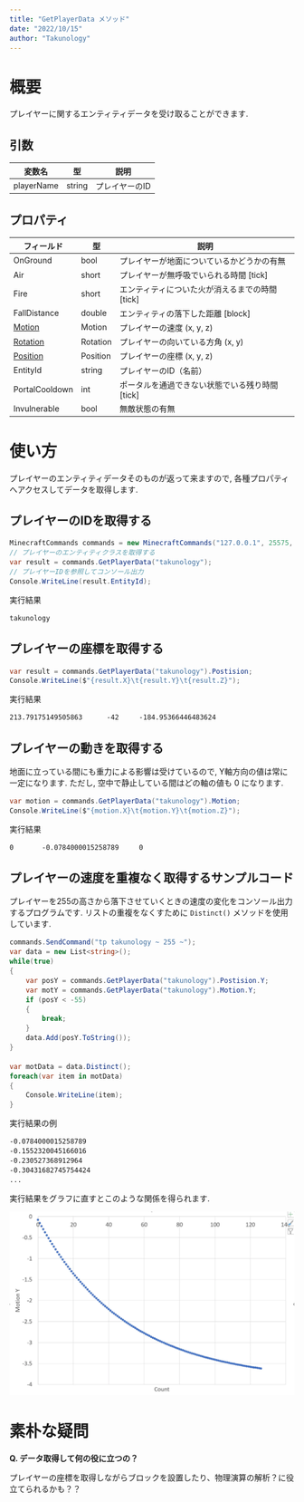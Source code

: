 ```yaml
---
title: "GetPlayerData メソッド"
date: "2022/10/15"
author: "Takunology"
---
```


# 概要
プレイヤーに関するエンティティデータを受け取ることができます.

## 引数

|変数名|型|説明|
|--|--|--|
|playerName|string|プレイヤーのID|

## プロパティ

|フィールド|型|説明|
|--|--|--|
|OnGround|bool|プレイヤーが地面についているかどうかの有無|
|Air|short|プレイヤーが無呼吸でいられる時間 [tick]|
|Fire|short|エンティティについた火が消えるまでの時間 [tick]|
|FallDistance|double|エンティティの落下した距離 [block]|
|[Motion](https://www.mcwithcode.com/Reference/GitHubDocument?version=ver2&path=Struct&fileName=Motion)|Motion|プレイヤーの速度 (x, y, z)|
|[Rotation](https://www.mcwithcode.com/Reference/GitHubDocument?version=ver2&path=Struct&fileName=Rotation)|Rotation|プレイヤーの向いている方角 (x, y)|
|[Position](https://www.mcwithcode.com/Reference/GitHubDocument?version=ver2&path=Struct&fileName=Position)|Position|プレイヤーの座標 (x, y, z)|
|EntityId|string|プレイヤーのID（名前）|
|PortalCooldown|int|ポータルを通過できない状態でいる残り時間 [tick]|
|Invulnerable|bool|無敵状態の有無|


# 使い方
プレイヤーのエンティティデータそのものが返って来ますので, 各種プロパティへアクセスしてデータを取得します.

## プレイヤーのIDを取得する

```cs
MinecraftCommands commands = new MinecraftCommands("127.0.0.1", 25575, "passwd");
// プレイヤーのエンティティクラスを取得する
var result = commands.GetPlayerData("takunology");
// プレイヤーIDを参照してコンソール出力
Console.WriteLine(result.EntityId);
```

実行結果

```txt
takunology
```

## プレイヤーの座標を取得する

```cs
var result = commands.GetPlayerData("takunology").Postision;
Console.WriteLine($"{result.X}\t{result.Y}\t{result.Z}");
```

実行結果

```txt
213.79175149505863      -42     -184.95366446483624
```

## プレイヤーの動きを取得する
地面に立っている間にも重力による影響は受けているので, Y軸方向の値は常に一定になります. ただし, 空中で静止している間はどの軸の値も 0 になります.

```cs
var motion = commands.GetPlayerData("takunology").Motion;
Console.WriteLine($"{motion.X}\t{motion.Y}\t{motion.Z}");
```

実行結果

```txt
0       -0.0784000015258789     0
```

## プレイヤーの速度を重複なく取得するサンプルコード
プレイヤーを255の高さから落下させていくときの速度の変化をコンソール出力するプログラムです. リストの重複をなくすために `Distinct()` メソッドを使用しています. 

```cs
commands.SendCommand("tp takunology ~ 255 ~");
var data = new List<string>();
while(true)
{
    var posY = commands.GetPlayerData("takunology").Postision.Y;
    var motY = commands.GetPlayerData("takunology").Motion.Y;
    if (posY < -55)
    {
        break;
    }
    data.Add(posY.ToString());
}

var motData = data.Distinct();
foreach(var item in motData)
{
    Console.WriteLine(item);
}
```

実行結果の例

```txt
-0.0784000015258789
-0.1552320045166016
-0.230527368912964
-0.30431682745754424
...
```

実行結果をグラフに直すとこのような関係を得られます.

![](https://raw.githubusercontent.com/takunology/MinecraftConnection-docs/main/ver2/MinecraftCommands/Method/media/Motion.webp)

# 素朴な疑問

**Q. データ取得して何の役に立つの？**

プレイヤーの座標を取得しながらブロックを設置したり、物理演算の解析？に役立てられるかも？？